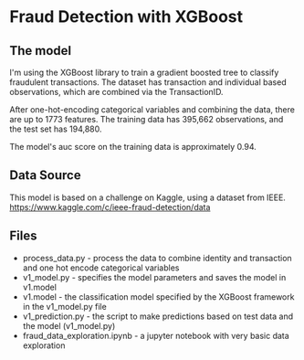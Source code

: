 # Fraud Detection with XGBoost

## The model
I'm using the XGBoost library to train a gradient boosted tree to classify
fraudulent transactions. The dataset has transaction and individual
based observations, which are combined via the TransactionID.

After one-hot-encoding categorical variables and combining the data, there are
up to 1773 features. The training data has 395,662 observations, and the test
set has 194,880.

The model's auc score on the training data is approximately 0.94.

## Data Source
This model is based on a challenge on Kaggle, using a dataset from IEEE.
https://www.kaggle.com/c/ieee-fraud-detection/data

## Files
- process_data.py - process the data to combine identity and transaction and
one hot encode categorical variables
- v1_model.py - specifies the model parameters and saves the model in v1.model
- v1.model - the classification model specified by the XGBoost framework in the
v1_model.py file
- v1_prediction.py - the script to make predictions based on test data and the
model (v1_model.py)
- fraud_data_exploration.ipynb - a jupyter notebook with very basic data
exploration
